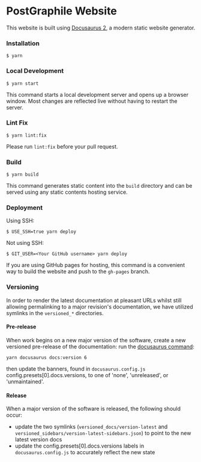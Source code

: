 # PostGraphile Website

This website is built using [Docusaurus 2](https://docusaurus.io/), a modern
static website generator.

### Installation

```
$ yarn
```

### Local Development

```
$ yarn start
```

This command starts a local development server and opens up a browser window.
Most changes are reflected live without having to restart the server.

### Lint Fix

```
$ yarn lint:fix
```

Please run `lint:fix` before your pull request.

### Build

```
$ yarn build
```

This command generates static content into the `build` directory and can be
served using any static contents hosting service.

### Deployment

Using SSH:

```
$ USE_SSH=true yarn deploy
```

Not using SSH:

```
$ GIT_USER=<Your GitHub username> yarn deploy
```

If you are using GitHub pages for hosting, this command is a convenient way to
build the website and push to the `gh-pages` branch.

### Versioning

In order to render the latest documentation at pleasant URLs whilst still allowing permalinking to a major revision's documentation, we have utilized symlinks in the `versioned_*` directories.

#### Pre-release

When work begins on a new major version of the software, create a new versioned pre-release of the documentation: run the [docusaurus command](https://docusaurus.io/docs/versioning):

```
yarn docusaurus docs:version 6
```

then update the banners, found in `docusaurus.config.js` config.presets[0].docs.versions, to one of 'none', 'unreleased', or 'unmaintained'.

#### Release

When a major version of the software is released, the following should occur:

- update the two symlinks (`versioned_docs/version-latest` and `versioned_sidebars/version-latest-sidebars.json`) to point to the new latest version docs
- update the config.presets[0].docs.versions labels in `docusaurus.config.js` to accurately reflect the new state
